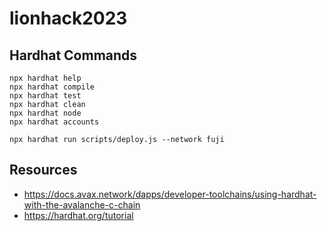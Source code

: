 # lionhack2023

## Hardhat Commands
```
npx hardhat help
npx hardhat compile
npx hardhat test
npx hardhat clean
npx hardhat node
npx hardhat accounts

npx hardhat run scripts/deploy.js --network fuji
```

## Resources
- https://docs.avax.network/dapps/developer-toolchains/using-hardhat-with-the-avalanche-c-chain
- https://hardhat.org/tutorial